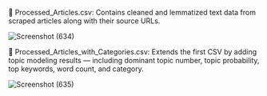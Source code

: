 🔹 Processed_Articles.csv: 
Contains cleaned and lemmatized text data from scraped articles along with their source URLs.

![Screenshot (634)](https://github.com/user-attachments/assets/7bfa127e-3dba-4137-a853-99b6e51c04e3)


🔹 Processed_Articles_with_Categories.csv: 
Extends the first CSV by adding topic modeling results — including dominant topic number, topic probability, top keywords, word count, and category.

![Screenshot (635)](https://github.com/user-attachments/assets/664ad0a7-f8ad-4265-9855-35229df31c3f)
